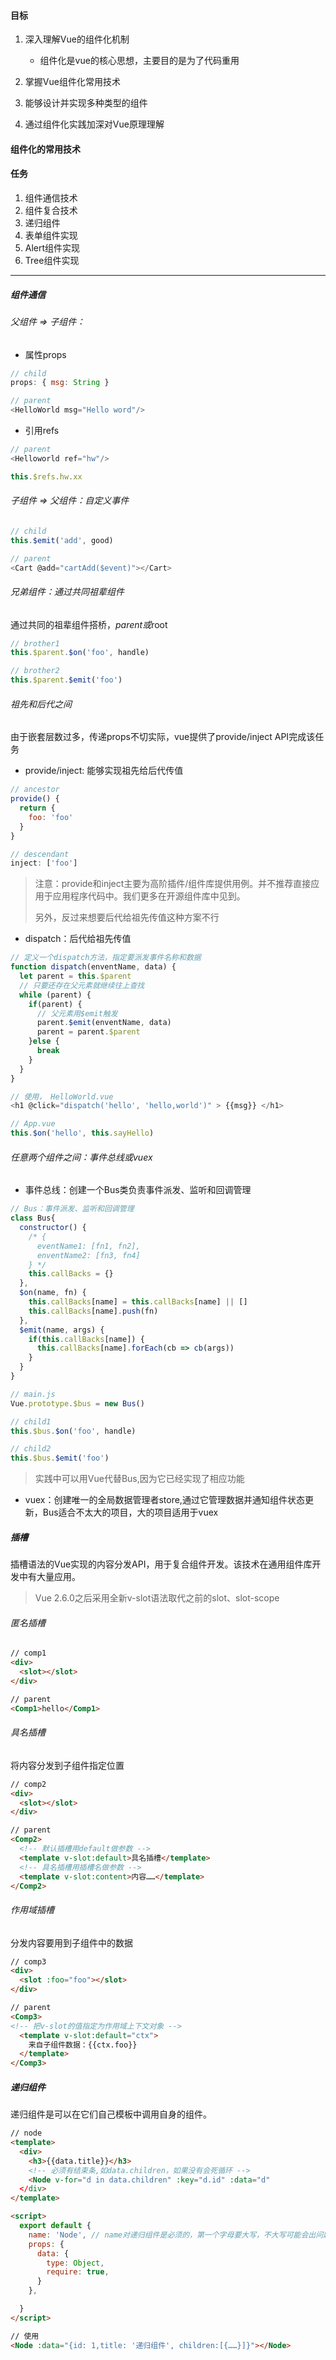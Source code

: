 #### 目标
1. 深入理解Vue的组件化机制
    * 组件化是vue的核心思想，主要目的是为了代码重用
2. 掌握Vue组件化常用技术

3. 能够设计并实现多种类型的组件

4. 通过组件化实践加深对Vue原理理解

#### 组件化的常用技术

#### 任务
1. 组件通信技术
2. 组件复合技术
3. 递归组件
4. 表单组件实现
5. Alert组件实现
6. Tree组件实现
---
##### 组件通信
###### 父组件 => 子组件：
* 属性props
``` js
// child
props: { msg: String }

// parent
<HelloWorld msg="Hello word"/>
```
* 引用refs
``` js
// parent
<Helloworld ref="hw"/>

this.$refs.hw.xx
```

###### 子组件 => 父组件：自定义事件
``` js
// child 
this.$emit('add', good)

// parent 
<Cart @add="cartAdd($event)"></Cart>
```
###### 兄弟组件：通过共同祖辈组件
通过共同的祖辈组件搭桥，$parent或$root
``` js
// brother1
this.$parent.$on('foo', handle)

// brother2
this.$parent.$emit('foo')
```

###### 祖先和后代之间
由于嵌套层数过多，传递props不切实际，vue提供了provide/inject API完成该任务
* provide/inject: 能够实现祖先给后代传值
``` js
// ancestor
provide() {
  return {
    foo: 'foo'
  }
}

// descendant
inject: ['foo']
```
> 注意：provide和inject主要为高阶插件/组件库提供用例。并不推荐直接应用于应用程序代码中。我们更多在开源组件库中见到。
>
> 另外，反过来想要后代给祖先传值这种方案不行

* dispatch：后代给祖先传值
``` js
// 定义一个dispatch方法，指定要派发事件名称和数据
function dispatch(enventName, data) {
  let parent = this.$parent
  // 只要还存在父元素就继续往上查找
  while (parent) {
    if(parent) {
      // 父元素用$emit触发 
      parent.$emit(enventName, data)
      parent = parent.$parent
    }else {
      break
    }
  }
}

// 使用， HelloWorld.vue
<h1 @click="dispatch('hello', 'hello,world')" > {{msg}} </h1>

// App.vue
this.$on('hello', this.sayHello)
```

###### 任意两个组件之间：事件总线或vuex
* 事件总线：创建一个Bus类负责事件派发、监听和回调管理
``` js
// Bus：事件派发、监听和回调管理
class Bus{
  constructor() {
    /* {
      eventName1: [fn1, fn2],
      enventName2: [fn3, fn4]
    } */
    this.callBacks = {}
  },
  $on(name, fn) {
    this.callBacks[name] = this.callBacks[name] || []
    this.callBacks[name].push(fn)
  },
  $emit(name, args) {
    if(this.callBacks[name]) {
      this.callBacks[name].forEach(cb => cb(args))
    }
  }
}

// main.js
Vue.prototype.$bus = new Bus()

// child1 
this.$bus.$on('foo', handle)

// child2 
this.$bus.$emit('foo')
```
> 实践中可以用Vue代替Bus,因为它已经实现了相应功能

* vuex：创建唯一的全局数据管理者store,通过它管理数据并通知组件状态更新，Bus适合不太大的项目，大的项目适用于vuex

##### 插槽
插槽语法的Vue实现的内容分发API，用于复合组件开发。该技术在通用组件库开发中有大量应用。
> Vue 2.6.0之后采用全新v-slot语法取代之前的slot、slot-scope
###### 匿名插槽
``` html
// comp1 
<div>
  <slot></slot>
</div>

// parent
<Comp1>hello</Comp1>
```
###### 具名插槽
将内容分发到子组件指定位置
``` html
// comp2
<div>
  <slot></slot>
</div>

// parent
<Comp2>
  <!-- 默认插槽用default做参数 -->
  <template v-slot:default>具名插槽</template>
  <!-- 具名插槽用插槽名做参数 -->
  <template v-slot:content>内容……</template>
</Comp2>

```

###### 作用域插槽
分发内容要用到子组件中的数据
``` html 
// comp3 
<div>
  <slot :foo="foo"></slot>
</div>

// parent 
<Comp3>
<!-- 把v-slot的值指定为作用域上下文对象 -->
  <template v-slot:default="ctx">
    来自子组件数据：{{ctx.foo}}
  </template>
</Comp3>
```

##### 递归组件
递归组件是可以在它们自己模板中调用自身的组件。
``` html
// node
<template>
  <div>
    <h3>{{data.title}}</h3>
    <!-- 必须有结束条,如data.children，如果没有会死循环 -->
    <Node v-for="d in data.children" :key="d.id" :data="d"
  </div>
</template>

<script>
  export default {
    name: 'Node', // name对递归组件是必须的，第一个字母要大写，不大写可能会出问题
    props: {
      data: {
        type: Object,
        require: true,
      }
    },

  }
</script>

// 使用
<Node :data="{id: 1,title: '递归组件', children:[{……}]}"></Node>
```